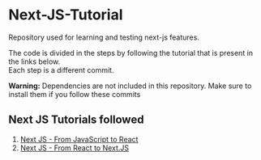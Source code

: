 # Next-JS-Tutorial

Repository used for learning and testing next-js features.<br>

The code is divided in the steps by following the tutorial that is present in the links below.<br>
Each step is a different commit.

**Warning:** Dependencies are not included in this repository. Make sure to install them if you follow these commits

## Next JS Tutorials followed

1. [Next JS - From JavaScript to React](https://nextjs.org/learn/foundations/from-javascript-to-react)<br>
2. [Next JS - From React to Next.JS](https://nextjs.org/learn/foundations/from-react-to-nextjs)